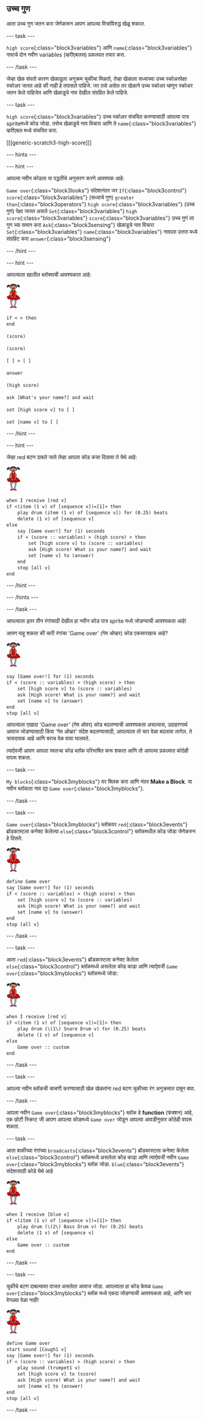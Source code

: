 ## उच्च गुण

आता उच्च गुण जतन करा जेणेकरून आपण आपल्या मित्रांविरुद्ध खेळू शकाल.

--- task ---

`high score`{:class="block3variables"} आणि `name`{:class="block3variables"} नावाचे दोन नवीन variables (व्हरीएबलस) प्रकल्पात तयार करा.

--- /task ---

जेव्हा खेळ संपतो कारण खेळाडूला अनुक्रम चुकीचा मिळतो, तेव्हा खेळाला सध्याच्या उच्च स्कोअरपेक्षा स्कोअर जास्त आहे की नाही हे तपासले पाहिजे. जर तसे असेल तर खेळाने उच्च स्कोअर म्हणून स्कोअर जतन केले पाहिजेत आणि खेळाडूचे नाव देखील संग्रहित केले पाहिजे.

--- task ---

`high score`{:class="block3variables"} उच्च स्कोअर संचयित करण्यासाठी आपल्या पात्र spriteमध्ये कोड जोडा. तसेच खेळाडूचे नाव विचारा आणि ते `name`{:class="block3variables"} व्हरीएबल मध्ये संचयित करा.

[[[generic-scratch3-high-score]]]

--- hints ---


--- hint ---

आपल्या नवीन कोडला या पद्धतीचे अनुसरण करणे आवश्यक आहे:

`Game over`{:class="block3looks"} संदेशानंतर जर `If`{:class="block3control"} `score`{:class="block3variables"} (सध्याचे गुण) `greater than`{:class="block3operators"} `high score`{:class="block3variables"} (उच्च गुणं) पेक्षा जास्त असले `Set`{:class="block3variables"} `high score`{:class="block3variables"} `score`{:class="block3variables"} उच्च गुणं ला गुण च्या समान करा `Ask`{:class="block3sensing"} खेळाडूचे नाव विचारा `Set`{:class="block3variables"} `name`{:class="block3variables"} नावाला उत्तरा मध्ये संग्रहिट करा `answer`{:class="block3sensing"}

--- /hint ---

--- hint ---

आपल्याला खालील ब्लॉक्सची आवश्यकता आहे:

![ballerina](images/ballerina.png)

```blocks3
if < > then
end

(score)

(score)

[ ] > [ ]

answer

(high score)

ask [What's your name?] and wait

set [high score v] to [ ] 

set [name v] to [ ] 
```

--- /hint ---

--- hint ---

जेव्हा red बटण दाबले जाते तेव्हा आपला कोड कसा दिसावा ते येथे आहे:

![ballerina](images/ballerina.png)

```blocks3
when I receive [red v]
if <(item (1 v) of [sequence v])=[1]> then
    play drum (item (1 v) of [sequence v]) for (0.25) beats
    delete (1 v) of [sequence v]
else
    say [Game over!] for (1) seconds
    if < (score :: variables) > (high score) > then
        set [high score v] to (score :: variables)
        ask [High score! What is your name?] and wait
        set [name v] to (answer)
    end
    stop [all v]
end
```

--- /hint ---

--- /hints ---

--- /task ---

आपल्याला इतर तीन रंगांसाठी देखील हा नवीन कोड पात्र sprite मध्ये जोडण्याची आवश्यकता आहे!

आपण पाहू शकता की चारी रंगांचा 'Game over' (गेम ओव्हर) कोड एकसारखाच आहे?

![ballerina](images/ballerina.png)

```blocks3
say [Game over!] for (1) seconds
if < (score :: variables) > (high score) > then
    set [high score v] to (score :: variables)
    ask [High score! What is your name?] and wait
    set [name v] to (answer)
end
stop [all v]
```

आपल्याला एखादा 'Game over' (गेम ओवर) कोड बदलण्याची आवश्यकता असल्यास, उदाहरणार्थ आवाज जोडण्यासाठी किंवा 'गेम ओव्हर' संदेश बदलण्यासाठी, आपल्याला तो चार वेळा बदलावा लागेल. ते त्रासदायक आहे आणि बराच वेळ वाया घालवते.

त्याऐवजी आपण आपला स्वतःचा कोड ब्लॉक परिभाषित करू शकता आणि तो आपल्या प्रकल्पात कोठेही वापरू शकता.

--- task ---

`My blocks`{:class="block3myblocks"} वर क्लिक करा आणि नंतर **Make a Block**. या नवीन ब्लॉकला नाव द्या `Game over`{:class="block3myblocks"}.

--- /task ---

--- task ---

`Game over`{:class="block3myblocks"} ब्लॉकवर `red`{:class="block3events"} ब्रॉडकास्टला कनेक्ट केलेल्या `else`{:class="block3control"} ब्लॉकमधील कोड जोडा जेणेकरुन हे दिसते:

![ballerina](images/ballerina.png)

```blocks3
define Game over
say [Game over!] for (1) seconds
if < (score :: variables) > (high score) > then
    set [high score v] to (score :: variables)
    ask [High score! What is your name?] and wait
    set [name v] to (answer)
end
stop [all v]
```

--- /task ---

--- task ---

आता `red`{:class="block3events"} ब्रॉडकास्टला कनेक्ट केलेला `else`{:class="block3control"} ब्लॉकमध्ये असलेला कोड काढा आणि त्याऐवजी `Game over`{:class="block3myblocks"} ब्लॉकमध्ये जोडा:

![ballerina](images/ballerina.png)

```blocks3
when I receive [red v]
if <(item (1 v) of [sequence v])=[1]> then
    play drum (\(1\) Snare Drum v) for (0.25) beats
    delete (1 v) of [sequence v]
else
    Game over :: custom
end
```

--- /task ---

--- task ---

आपल्या नवीन ब्लॉकची चाचणी करण्यासाठी खेळ खेळतांना red बटण चुकीच्या रंग अनुक्रमात दाबून बघा.

--- /task ---

आपला नवीन `Game over`{:class="block3myblocks"} ब्लॉक हे **function** (फंक्शन) आहे, एक छोटी स्क्रिप्ट जी आपण आपल्या कोडमध्ये `Game over` जोडून आपल्या आवडीनुसार कोठेही वापरू शकता.

--- task ---

आता बाकीच्या रंगांच्या `broadcasts`{:class="block3events"} ब्रॉडकास्टला कनेक्ट केलेला `else`{:class="block3control"} ब्लॉकमध्ये असलेला कोड काढा आणि त्याऐवजी नवीन `Game over`{:class="block3myblocks"} ब्लॉक जोडा. `blue`{:class="block3events"} संदेशासाठी कोडे येथे आहे

![ballerina](images/ballerina.png)

```blocks3
when I receive [blue v]
if <(item (1 v) of [sequence v])=[1]> then
    play drum (\(2\) Bass Drum v) for (0.25) beats
    delete (1 v) of [sequence v]
else
    Game over :: custom
end
```

--- /task ---

--- task ---

चुकीचे बटण दाबल्यावर वाजत असलेला आवाज जोडा. आपल्याला हा कोड केवळ `Game over`{:class="block3myblocks"} ब्लॉक मध्ये एकदा जोडण्याची आवश्यकता आहे, आणि चार वेगळ्या वेळा नाही!

![ballerina](images/ballerina.png)

```blocks3
define Game over
start sound [Cough1 v]
say [Game over!] for (1) seconds
if < (score :: variables) > (high score) > then
    play sound (trumpet1 v)
    set [high score v] to (score)
    ask [High score! What is your name?] and wait
    set [name v] to (answer)
end
stop [all v]
```

--- /task ---